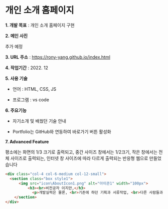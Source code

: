 # 개인 소개 홈페이지


**1. 개발 목표** : 개인 소개 홈페이지 구현

**2. 메인 사진**

추가 예정

**3. URL 주소** : https://rony-yang.github.io/index.html

**4. 작업기간** : 2022. 12

**5. 사용 기술**

- 언어 : HTML, CSS, JS

- 프로그램 : vs code

**6. 주요기능**

- 자기소개 및 배웠던 기술 안내

- Portfolio는 GitHub와 연동하여 바로가기 버튼 활성화

**7. Advanced Feature**

평소에는 화면의 1/3 크기로 출력되고, 중간 사이즈 창에서는 1/2크기, 작은 창에서는 전체 사이즈로 출력되는,
인터넷 창 사이즈에 따라 다르게 출력되는 반응형 웹으로 만들었습니다

```html
<div class="col-4 col-6-medium col-12-small">
  <section class="box style1">
	  <img src="icon\AboutIcon1.png" alt="아이콘1" width="100px">
		  <h3><br>비전공자 이지만,</h3>
		    <p>개발실력은 물론, <br>기존에 하던 기획과 서류작업, <br>다른 사람들과 소통능력까지 갖춘 <br>다방면 인재입니다.</p>
	</section>
</div>
  ```
